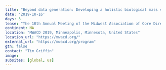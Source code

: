 ```yaml
---
title: "Beyond data generation: Developing a holistic biological mass spectrometry core facility"
date: '2019-10-16'
days: 3
tease: "The 10th Annual Meeting of the Midwest Association of Core Directors"
continent: NA
location: "MWACD 2019, Minneapolis, Minnesota, United States"
location_url: "https://mwacd.org/"
external_url: "https://mwacd.org/program"
gtn: false
contact: "Tim Griffin"
image: 
subsites: [global, us]
---
```

